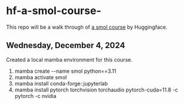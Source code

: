 # hf-a-smol-course-

This repo will be a walk through of [a smol course](https://github.com/huggingface/smol-course) by Huggingface.

## Wednesday, December 4, 2024

Created a local mamba environment for this course.

 1) mamba create --name smol python==3.11
 2) mamba activate smol
 3) mamba install conda-forge::jupyterlab
 4) mamba install pytorch torchvision torchaudio pytorch-cuda=11.8 -c pytorch -c nvidia
